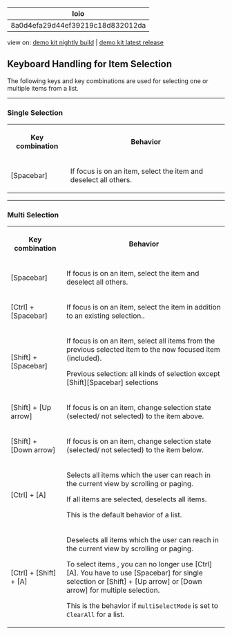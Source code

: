 <!-- loio8a0d4efa29d44ef39219c18d832012da -->

| loio |
| -----|
| 8a0d4efa29d44ef39219c18d832012da |

<div id="loio">

view on: [demo kit nightly build](https://openui5nightly.hana.ondemand.com/#/topic/8a0d4efa29d44ef39219c18d832012da) | [demo kit latest release](https://openui5.hana.ondemand.com/#/topic/8a0d4efa29d44ef39219c18d832012da)</div>

## Keyboard Handling for Item Selection

The following keys and key combinations are used for selecting one or multiple items from a list.

***

### Single Selection


<table>
<tr>
<th>

Key combination



</th>
<th>

Behavior



</th>
</tr>
<tr>
<td>

[Spacebar\]



</td>
<td>

If focus is on an item, select the item and deselect all others.



</td>
</tr>
</table>

***

### Multi Selection


<table>
<tr>
<th>

Key combination



</th>
<th>

Behavior



</th>
</tr>
<tr>
<td>

[Spacebar\]



</td>
<td>

If focus is on an item, select the item and deselect all others.



</td>
</tr>
<tr>
<td>

 [Ctrl\] + [Spacebar\] 



</td>
<td>

If focus is on an item, select the item in addition to an existing selection..



</td>
</tr>
<tr>
<td>

 [Shift\] + [Spacebar\] 



</td>
<td>

If focus is on an item, select all items from the previous selected item to the now focused item \(included\).

Previous selection: all kinds of selection except [Shift\][Spacebar\] selections



</td>
</tr>
<tr>
<td>

 [Shift\] + [Up arrow\] 



</td>
<td>

If focus is on an item, change selection state \(selected/ not selected\) to the item above.



</td>
</tr>
<tr>
<td>

 [Shift\] + [Down arrow\] 



</td>
<td>

If focus is on an item, change selection state \(selected/ not selected\) to the item below.



</td>
</tr>
<tr>
<td>

 [Ctrl\] + [A\] 



</td>
<td>

Selects all items which the user can reach in the current view by scrolling or paging.

If all items are selected, deselects all items.

This is the default behavior of a list.



</td>
</tr>
<tr>
<td>

 [Ctrl\] + [Shift\] + [A\] 



</td>
<td>

Deselects all items which the user can reach in the current view by scrolling or paging.

To select items , you can no longer use [Ctrl\][A\]. You have to use [Spacebar\] for single selection or  [Shift\] + [Up arrow\]  or [Down arrow\] for multiple selection.

This is the behavior if `multiSelectMode` is set to `ClearAll` for a list.



</td>
</tr>
</table>

